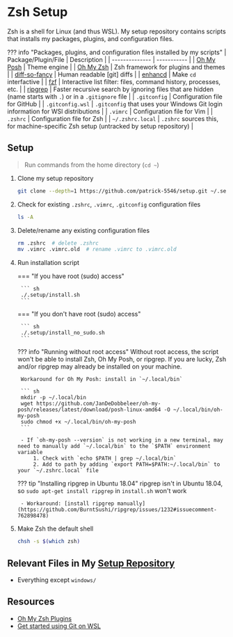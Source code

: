 # Zsh Setup

Zsh is a shell for Linux (and thus WSL). My setup repository contains scripts that installs my packages, plugins, and configuration files.

??? info "Packages, plugins, and configuration files installed by my scripts"
    | Package/Plugin/File | Description |
    | -------------- | ----------- |
    | [Oh My Posh](https://ohmyposh.dev/docs/) | Theme engine |
    | [Oh My Zsh](https://github.com/ohmyzsh/ohmyzsh) | Zsh framework for plugins and themes |
    | [diff-so-fancy](https://github.com/so-fancy/diff-so-fancy) | Human readable \[git\] diffs |
    | [enhancd](https://github.com/b4b4r07/enhancd) | Make `cd` interfactive |
    | [fzf](https://github.com/junegunn/fzf) | Interactive list filter: files, command history, processes, etc. |
    | [ripgrep](https://github.com/BurntSushi/ripgrep) | Faster recursive search by ignoring files that are hidden (name starts with `.`) or in a `.gitignore` file |
    | `.gitconfig` | Configuration file for GitHub |
    | `.gitconfig.wsl` | `.gitconfig` that uses your Windows Git login information for WSl distributions |
    | `.vimrc` | Configuration file for Vim |
    | `.zshrc` | Configuration file for Zsh |
    | `~/.zshrc.local` | `.zshrc` sources this, for machine-specific Zsh setup (untracked by setup repository) |

## Setup

> Run commands from the home directory (`cd ~`)

1. Clone my setup repository

    ``` sh
    git clone --depth=1 https://github.com/patrick-5546/setup.git ~/.setup
    ```

2. Check for existing `.zshrc`, `.vimrc`, `.gitconfig` configuration files

    ``` sh
    ls -A
    ```

3. Delete/rename any existing configuration files

    ``` sh
    rm .zshrc  # delete .zshrc
    mv .vimrc .vimrc.old  # rename .vimrc to .vimrc.old
    ```

4. Run installation script

    === "If you have root (sudo) access"

        ``` sh
        ./.setup/install.sh
        ```

    === "If you don't have root (sudo) access"

        ``` sh
        ./.setup/install_no_sudo.sh
        ```

    ??? info "Running without root access"
        Without root access, the script won't be able to install Zsh, Oh My Posh, or ripgrep. If you are
        lucky, Zsh and/or ripgrep may already be installed on your machine.

        Workaround for Oh My Posh: install in `~/.local/bin`

        ``` sh
        mkdir -p ~/.local/bin
        wget https://github.com/JanDeDobbeleer/oh-my-posh/releases/latest/download/posh-linux-amd64 -O ~/.local/bin/oh-my-posh
        sudo chmod +x ~/.local/bin/oh-my-posh
        ```

        - If `oh-my-posh --version` is not working in a new terminal, may need to manually add `~/.local/bin` to the `$PATH` environment variable
            1. Check with `echo $PATH | grep ~/.local/bin`
            2. Add to path by adding `export PATH=$PATH:~/.local/bin` to your `~/.zshrc.local` file

    ??? tip "Installing ripgrep in Ubuntu 18.04"
        ripgrep isn't in Ubuntu 18.04, so `sudo apt-get install ripgrep` in `install.sh` won't work

        - Workaround: [install ripgrep manually](https://github.com/BurntSushi/ripgrep/issues/1232#issuecomment-762898478)

5. Make Zsh the default shell

    ``` sh
    chsh -s $(which zsh)
    ```

## Relevant Files in My [Setup Repository](https://github.com/patrick-5546/setup)

- Everything except `windows/`

## Resources

- [Oh My Zsh Plugins](https://github.com/ohmyzsh/ohmyzsh/tree/master/plugins)
- [Get started using Git on WSL](https://docs.microsoft.com/en-us/windows/wsl/tutorials/wsl-git)
